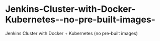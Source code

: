 # Jenkins-Cluster-with-Docker-Kubernetes--no-pre-built-images-
Jenkins Cluster with Docker + Kubernetes (no pre-built images)
